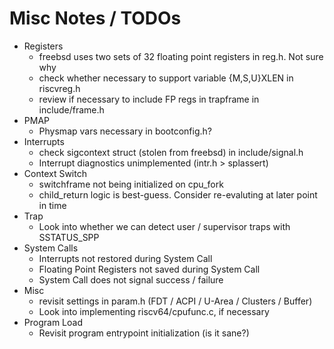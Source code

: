 # Misc Notes / TODOs
* Registers
    * freebsd uses two sets of 32 floating point registers in reg.h. Not sure why
    * check whether necessary to support variable {M,S,U}XLEN in riscvreg.h
    * review if necessary to include FP regs in trapframe in include/frame.h
* PMAP
    * Physmap vars necessary in bootconfig.h?
* Interrupts
    * check sigcontext struct (stolen from freebsd) in include/signal.h
    * Interrupt diagnostics unimplemented (intr.h > splassert)
* Context Switch
    * switchframe not being initialized on cpu\_fork
    * child\_return logic is best-guess. Consider re-evaluting at later point in time
* Trap
    * Look into whether we can detect user / supervisor traps with SSTATUS\_SPP
* System Calls
    * Interrupts not restored during System Call
    * Floating Point Registers not saved during System Call
    * System Call does not signal success / failure
* Misc
    * revisit settings in param.h (FDT / ACPI / U-Area / Clusters / Buffer)
    * Look into implementing riscv64/cpufunc.c, if necessary
* Program Load
    * Revisit program entrypoint initialization (is it sane?)
